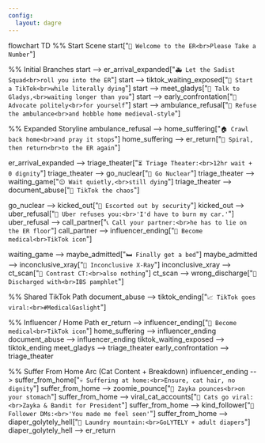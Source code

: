 ```yaml
---
config:
  layout: dagre
---
```

flowchart TD
  %% Start Scene
  start["`🧨 Welcome to the ER<br>Please Take a Number`"]

  %% Initial Branches
  start --> er_arrival_expanded["`🚑 Let the Sadist Squad<br>roll you into the ER`"]
  start --> tiktok_waiting_exposed["`📱 Start a TikTok<br>while literally dying`"]
  start --> meet_gladys["`🧓 Talk to Gladys,<br>waiting longer than you`"]
  start --> early_confrontation["`📢 Advocate politely<br>for yourself`"]
  start --> ambulance_refusal["`🚪 Refuse the ambulance<br>and hobble home medieval-style`"]

  %% Expanded Storyline
  ambulance_refusal --> home_suffering["`🏠 Crawl back home<br>and pray it stops`"]
  home_suffering --> er_return["`🔁 Spiral, then return<br>to the ER again`"]

  er_arrival_expanded --> triage_theater["`⏳ Triage Theater:<br>12hr wait + 0 dignity`"]
  triage_theater --> go_nuclear["`🧨 Go Nuclear`"]
  triage_theater --> waiting_game["`😐 Wait quietly,<br>still dying`"]
  triage_theater --> document_abuse["`📱 TikTok the chaos`"]

  go_nuclear --> kicked_out["`👣 Escorted out by security`"]
  kicked_out --> uber_refusal["`🚫 Uber refuses you:<br>'I'd have to burn my car.'`"]
  uber_refusal --> call_partner["`📞 Call your partner:<br>he has to lie on the ER floor`"]
  call_partner --> influencer_ending["`📸 Become medical<br>TikTok icon`"]

  waiting_game --> maybe_admitted["`🛏️ Finally get a bed`"]
  maybe_admitted --> inconclusive_xray["`📸 Inconclusive X-Ray`"]
  inconclusive_xray --> ct_scan["`🧪 Contrast CT:<br>also nothing`"]
  ct_scan --> wrong_discharge["`📝 Discharged with<br>IBS pamphlet`"]

  %% Shared TikTok Path
  document_abuse --> tiktok_ending["`📈 TikTok goes viral:<br>#MedicalGaslight`"]

  %% Influencer / Home Path
  er_return --> influencer_ending["`📸 Become medical<br>TikTok icon`"]
  home_suffering --> influencer_ending
  document_abuse --> influencer_ending
  tiktok_waiting_exposed --> tiktok_ending
  meet_gladys --> triage_theater
  early_confrontation --> triage_theater

  %% Suffer From Home Arc (Cat Content + Breakdown)
  influencer_ending --> suffer_from_home["`💀 Suffering at home:<br>Ensure, cat hair, no dignity`"]
  suffer_from_home --> zoomie_pounce["`🐾 Zayka pounces<br>on your stomach`"]
  suffer_from_home --> viral_cat_accounts["`📲 Cats go viral:<br>Zayka & Bandit for President`"]
  suffer_from_home --> kind_follower["`💬 Follower DMs:<br>'You made me feel seen'`"]
  suffer_from_home --> diaper_golytely_hell["`🧺 Laundry mountain:<br>GoLYTELY + adult diapers`"]
  diaper_golytely_hell --> er_return
